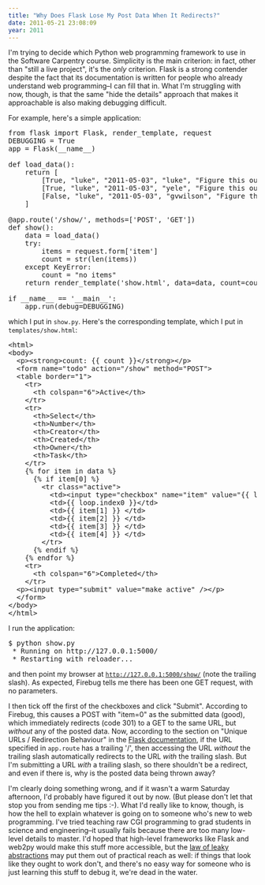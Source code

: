 ```yaml
---
title: "Why Does Flask Lose My Post Data When It Redirects?"
date: 2011-05-21 23:08:09
year: 2011
---
```

I'm trying to decide which Python web programming framework to use in the Software Carpentry course. Simplicity is the main criterion: in fact, other than "still a live project", it's the <em>only</em> criterion. Flask is a strong contender despite the fact that its documentation is written for people who already understand web programming–I can fill that in.  What I'm struggling with now, though, is that the same "hide the details" approach that makes it approachable is also making debugging difficult.

For example, here's a simple application:
<pre>from flask import Flask, render_template, request
DEBUGGING = True
app = Flask(__name__)

def load_data():
    return [
        [True, "luke", "2011-05-03", "luke", "Figure this out"],
        [True, "luke", "2011-05-03", "yele", "Figure this out"],
        [False, "luke", "2011-05-03", "gvwilson", "Figure this out"]
    ]

@app.route('/show/', methods=['POST', 'GET'])
def show():
    data = load_data()
    try:
        items = request.form['item']
        count = str(len(items))
    except KeyError:
        count = "no items"
    return render_template('show.html', data=data, count=count)

if __name__ == '__main__':
    app.run(debug=DEBUGGING)</pre>
which I put in <code>show.py</code>.  Here's the corresponding template, which I put in <code>templates/show.html</code>:
<pre>&lt;html&gt;
&lt;body&gt;
  &lt;p&gt;&lt;strong&gt;count: {{ count }}&lt;/strong&gt;&lt;/p&gt;
  &lt;form name="todo" action="/show" method="POST"&gt;
  &lt;table border="1"&gt;
    &lt;tr&gt;
      &lt;th colspan="6"&gt;Active&lt;/th&gt;
    &lt;/tr&gt;
    &lt;tr&gt;
      &lt;th&gt;Select&lt;/th&gt;
      &lt;th&gt;Number&lt;/th&gt;
      &lt;th&gt;Creator&lt;/th&gt;
      &lt;th&gt;Created&lt;/th&gt;
      &lt;th&gt;Owner&lt;/th&gt;
      &lt;th&gt;Task&lt;/th&gt;
    &lt;/tr&gt;
    {% for item in data %}
      {% if item[0] %}
        &lt;tr class="active"&gt;
          &lt;td&gt;&lt;input type="checkbox" name="item" value="{{ loop.index0 }}"/&gt;&lt;/td&gt;
          &lt;td&gt;{{ loop.index0 }}&lt;/td&gt;
          &lt;td&gt;{{ item[1] }} &lt;/td&gt;
          &lt;td&gt;{{ item[2] }} &lt;/td&gt;
          &lt;td&gt;{{ item[3] }} &lt;/td&gt;
          &lt;td&gt;{{ item[4] }} &lt;/td&gt;
        &lt;/tr&gt;
      {% endif %}
    {% endfor %}
    &lt;tr&gt;
      &lt;th colspan="6"&gt;Completed&lt;/th&gt;
    &lt;/tr&gt;
  &lt;p&gt;&lt;input type="submit" value="make active" /&gt;&lt;/p&gt;
  &lt;/form&gt;
&lt;/body&gt;
&lt;/html&gt;</pre>
I run the application:
<pre>$ python show.py
 * Running on http://127.0.0.1:5000/
 * Restarting with reloader...</pre>
and then point my browser at <code>http://127.0.0.1:5000/show/</code> (note the trailing slash).  As expected, Firebug tells me there has been one GET request, with no parameters.

I then tick off the first of the checkboxes and click "Submit".  According to Firebug, this causes a POST with "item=0" as the submitted data (good), which immediately redirects (code 301) to a GET to the same URL, but <em>without</em> any of the posted data.  Now, according to the section on "Unique URLs / Redirection Behaviour" in the <a href="http://flask.pocoo.org/docs/quickstart/#routing">Flask documentation</a>, if the URL specified in <code>app.route</code> has a trailing '/', then accessing the URL <em>without</em> the trailing slash automatically redirects to the URL <em>with</em> the trailing slash.  But I'm submitting a URL <em>with</em> a trailing slash, so there shouldn't be a redirect, and even if there is, why is the posted data being thrown away?

I'm clearly doing something wrong, and if it wasn't a warm Saturday afternoon, I'd probably have figured it out by now.  (But please don't let that stop you from sending me tips :-).  What I'd really like to know, though, is how the hell to explain whatever is going on to someone who's new to web programming.  I've tried teaching raw CGI programming to grad students in science and engineering–it usually fails because there are too many low-level details to master.  I'd hoped that high-level frameworks like Flask and web2py would make this stuff more accessible, but the <a href="http://www.joelonsoftware.com/articles/LeakyAbstractions.html">law of leaky abstractions</a> may put them out of practical reach as well: if things that look like they ought to work don't, and there's no easy way for someone who is just learning this stuff to debug it, we're dead in the water.
